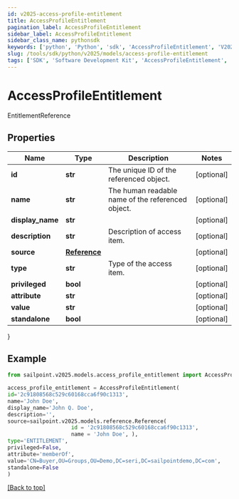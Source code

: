```yaml
---
id: v2025-access-profile-entitlement
title: AccessProfileEntitlement
pagination_label: AccessProfileEntitlement
sidebar_label: AccessProfileEntitlement
sidebar_class_name: pythonsdk
keywords: ['python', 'Python', 'sdk', 'AccessProfileEntitlement', 'V2025AccessProfileEntitlement'] 
slug: /tools/sdk/python/v2025/models/access-profile-entitlement
tags: ['SDK', 'Software Development Kit', 'AccessProfileEntitlement', 'V2025AccessProfileEntitlement']
---
```


# AccessProfileEntitlement

EntitlementReference

## Properties

Name | Type | Description | Notes
------------ | ------------- | ------------- | -------------
**id** | **str** | The unique ID of the referenced object. | [optional] 
**name** | **str** | The human readable name of the referenced object. | [optional] 
**display_name** | **str** |  | [optional] 
**description** | **str** | Description of access item. | [optional] 
**source** | [**Reference**](reference) |  | [optional] 
**type** | **str** | Type of the access item. | [optional] 
**privileged** | **bool** |  | [optional] 
**attribute** | **str** |  | [optional] 
**value** | **str** |  | [optional] 
**standalone** | **bool** |  | [optional] 
}

## Example

```python
from sailpoint.v2025.models.access_profile_entitlement import AccessProfileEntitlement

access_profile_entitlement = AccessProfileEntitlement(
id='2c91808568c529c60168cca6f90c1313',
name='John Doe',
display_name='John Q. Doe',
description='',
source=sailpoint.v2025.models.reference.Reference(
                    id = '2c91808568c529c60168cca6f90c1313', 
                    name = 'John Doe', ),
type='ENTITLEMENT',
privileged=False,
attribute='memberOf',
value='CN=Buyer,OU=Groups,OU=Demo,DC=seri,DC=sailpointdemo,DC=com',
standalone=False
)

```
[[Back to top]](#) 

